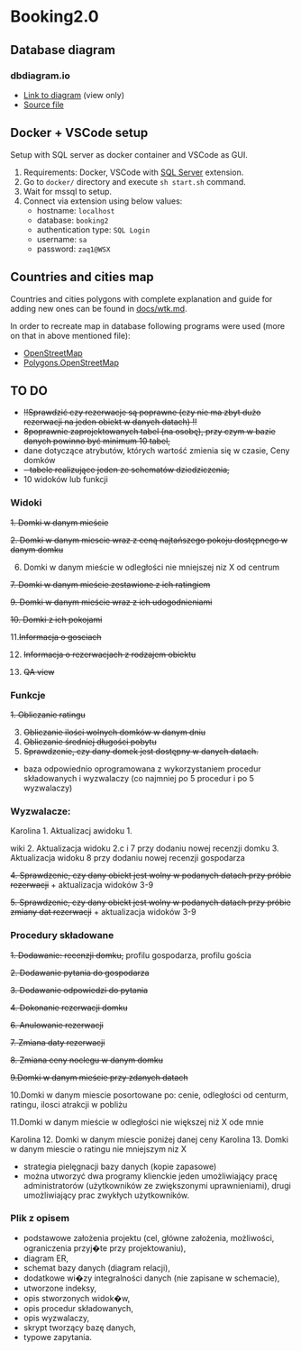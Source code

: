 # Booking2.0

## Database diagram

### dbdiagram.io

- [Link to diagram](https://dbdiagram.io/d/63d96b3b296d97641d7d76f9) (view only)
- [Source file](./docs/diagram_src.txt)

## Docker + VSCode setup

Setup with SQL server as docker container and VSCode as GUI.

1. Requirements: Docker, VSCode with [SQL Server](https://marketplace.visualstudio.com/items?itemName=ms-mssql.mssql) extension.
1. Go to `docker/` directory and execute `sh start.sh` command.
1. Wait for mssql to setup.
1. Connect via extension using below values:
   - hostname: `localhost`
   - database: `booking2`
   - authentication type: `SQL Login`
   - username: `sa`
   - password: `zaq1@WSX`

## Countries and cities map

Countries and cities polygons with complete explanation and guide for adding new ones can be found in [docs/wtk.md](./docs/wkt.md).

In order to recreate map in database following programs were used (more on that in above mentioned file):

- [OpenStreetMap](https://www.openstreetmap.org/)
- [Polygons.OpenStreetMap](https://polygons.openstreetmap.fr/)

## TO DO

- ~~!!Sprawdzić czy rezerwacje są poprawne (czy nie ma zbyt dużo rezerwacji na jeden obiekt w danych datach) !!~~
- ~~8poprawnie zaprojektowanych tabel (na osobę), przy czym w bazie danych powinno być minimum 10 tabel,~~
- dane dotyczące atrybutów, których wartość zmienia się w czasie,
  Ceny domków
- ~~- tabele realizujące jeden ze schematów dziedziczenia,~~
- 10 widoków lub funkcji

### Widoki

~~1. Domki w danym mieście~~

~~2. Domki w danym miescie wraz z ceną najtańszego pokoju dostępnego w danym domku~~

6. Domki w danym mieście w odległości nie mniejszej niz X od centrum

~~7. Domki w danym mieście zestawione z ich ratingiem~~


~~9. Domki w danym mieście wraz z ich udogodnieniami~~

~~10. Domki z ich pokojami~~

11.~~Informacja o gosciach~~ 

12. ~~Informacja o rezerwacjach z rodzajem obiektu~~

13. ~~QA view~~



### Funkcje

~~1. Obliczanie ratingu~~

3. ~~Obliczanie ilości wolnych domków w danym dniu~~
4. ~~Obliczanie średniej długości pobytu~~
5. ~~Sprawdzenie, czy dany domek jest dostępny w danych datach.~~

- baza odpowiednio oprogramowana z wykorzystaniem procedur składowanych i wyzwalaczy (co najmniej po 5 procedur i po 5 wyzwalaczy)

### Wyzwalacze:

Karolina 1. Aktualizacj awidoku 1.

wiki 2. Aktualizacja widoku 2.c i 7 przy dodaniu nowej recenzji domku
3. Aktualizacja widoku  8 przy dodaniu nowej recenzji gospodarza

~~4. Sprawdzenie, czy dany obiekt jest wolny w podanych datach przy próbie rezerwacji~~ + aktualizacja widoków 3-9

~~5. Sprawdzenie, czy dany obiekt jest wolny w podanych datach przy próbie zmiany dat rezerwacji~~ + aktualizacja widoków 3-9

### Procedury składowane

~~1. Dodawanie: recenzji domku,~~
profilu gospodarza, profilu gościa

~~2. Dodawanie pytania do gospodarza~~

~~3. Dodawanie odpowiedzi do pytania~~

~~4. Dokonanie rezerwacji domku~~

~~6. Anulowanie rezerwacji~~

~~7. Zmiana daty rezerwacji~~

~~8. Zmiana ceny noclegu w danym domku~~

~~9.Domki w danym mieście przy zdanych datach~~

10.Domki w danym miescie posortowane po: cenie, odległości od centurm, ratingu, ilosci atrakcji w pobliżu

11.Domki w danym mieście w odległości nie większej niż X ode mnie

Karolina 12. Domki w danym miescie poniżej danej ceny
Karolina 13. Domki w danym miescie o ratingu nie mniejszym niz X

- strategia pielęgnacji bazy danych (kopie zapasowe)
- można utworzyć dwa programy klienckie jeden umożliwiający pracę administratorów (użytkowników ze zwiększonymi uprawnieniami), drugi umożliwiający prac zwykłych użytkowników.

### Plik z opisem

- podstawowe założenia projektu (cel, główne założenia, możliwości, ograniczenia przyj�te przy projektowaniu),
- diagram ER,
- schemat bazy danych (diagram relacji),
- dodatkowe wi�zy integralności danych (nie zapisane w schemacie),
- utworzone indeksy,
- opis stworzonych widok�w,
- opis procedur składowanych,
- opis wyzwalaczy,
- skrypt tworzący bazę danych,
- typowe zapytania.
